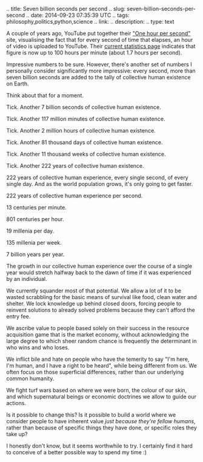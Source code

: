 .. title: Seven billion seconds per second
.. slug: seven-billion-seconds-per-second
.. date: 2014-09-23 07:35:39 UTC
.. tags: philosophy,politics,python,science
.. link: 
.. description: 
.. type: text

A couple of years ago, YouTube put together their
["One hour per second"](http://www.onehourpersecond.com/) site, visualising
the fact that for every second of time that elapses, an hour of video is
uploaded to YouTube. Their
[current statistics page](https://www.youtube.com/yt/press/statistics.html)
indicates that figure is now up to 100 hours per minute (about 1.7 hours per
second).

Impressive numbers to be sure. However, there's another set of numbers I
personally consider significantly more impressive: every second, more than
seven billion seconds are added to the tally of collective human existence
on Earth.

Think about that for a moment.

Tick. Another 7 billion seconds of collective human existence.

Tick. Another 117 million minutes of collective human existence.

Tick. Another 2 million hours of collective human existence.

Tick. Another 81 thousand days of collective human existence.

Tick. Another 11 thousand weeks of collective human existence.

Tick. Another 222 years of collective human existence.

222 years of collective human experience, every single second, of every
single day. And as the world population grows, it's only going to get faster.

222 years of collective human experience per second.

13 centuries per minute.

801 centuries per hour.

19 millenia per day.

135 millenia per week.

7 billion years per year.

The growth in our collective human experience over the course of a single
year would stretch halfway back to the dawn of time if it was experienced
by an individual.

We currently squander most of that potential. We allow a lot of it to be
wasted scrabbling for the basic means of survival like food, clean water and
shelter. We lock knowledge up behind closed doors, forcing people to reinvent
solutions to already solved problems because they can't afford the entry fee.

We ascribe value to people based solely on their success in the resource
acquisition game that is the market economy, without acknowledging the large
degree to which sheer random chance is frequently the determinant in who wins
and who loses.

We inflict bile and hate on people who have the temerity to say "I'm here,
I'm human, and I have a right to be heard", while being different from us.
We often focus on those superficial differences, rather than our underlying
common humanity.

We fight turf wars based on where we were born, the colour of our skin, and
which supernatural beings or economic doctrines we allow to guide our
actions.

Is it possible to change this? Is it possible to build a world where we
consider people to have inherent value *just because they're fellow
humans*, rather than because of specific things they have done, or specific
roles they take up?

I honestly don't know, but it seems worthwhile to try. I certainly find it
hard to conceive of a better possible way to spend my time :)
